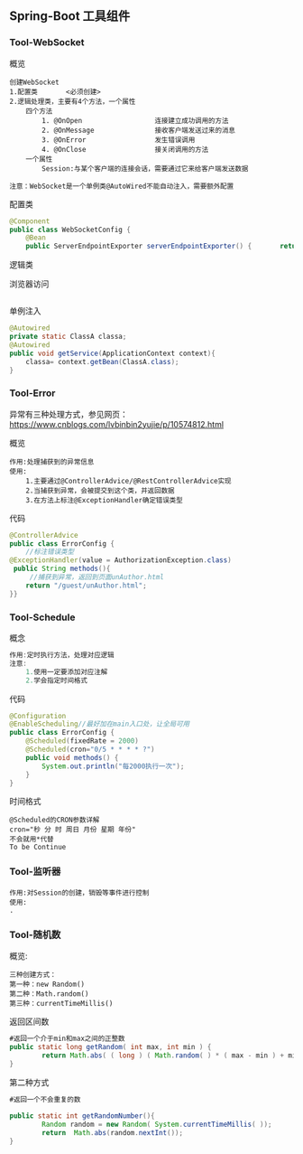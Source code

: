 ## Spring-Boot 工具组件

### Tool-WebSocket

概览

```
创建WebSocket
1.配置类		<必须创建>
2.逻辑处理类，主要有4个方法，一个属性
	四个方法
        1. @OnOpen	          		连接建立成功调用的方法
        2. @OnMessage      		 	接收客户端发送过来的消息
        3. @OnError             	发生错误调用
        4. @OnClose              	接关闭调用的方法
    一个属性
    	Session:与某个客户端的连接会话，需要通过它来给客户端发送数据
    	
注意：WebSocket是一个单例类@AutoWired不能自动注入，需要额外配置
```

配置类

```JAVA
@Component
public class WebSocketConfig {
    @Bean
	public ServerEndpointExporter serverEndpointExporter() {       return new ServerEndpointExporter();}}
```

逻辑类

浏览器访问

````

````

单例注入

```java
@Autowired
private static ClassA classa;
@Autowired
public void getService(ApplicationContext context){
    classa= context.getBean(ClassA.class);
}
```

### Tool-Error

异常有三种处理方式，参见网页：<https://www.cnblogs.com/lvbinbin2yujie/p/10574812.html>

概览

```
作用:处理捕获到的异常信息
使用:
	1.主要通过@ControllerAdvice/@RestControllerAdvice实现
	2.当捕获到异常，会被提交到这个类，并返回数据
	3.在方法上标注@ExceptionHandler确定错误类型
```

代码

```JAVA
@ControllerAdvice
public class ErrorConfig {
    //标注错误类型
@ExceptionHandler(value = AuthorizationException.class)
 public String methods(){
     //捕获到异常，返回到页面unAuthor.html
    return "/guest/unAuthor.html";
}}
```



### Tool-Schedule

概念

```java
作用:定时执行方法，处理对应逻辑
注意:
	1.使用一定要添加对应注解
    2.学会指定时间格式
```

代码

```java
@Configuration
@EnableScheduling//最好加在main入口处，让全局可用
public class ErrorConfig {
    @Scheduled(fixedRate = 2000)
    @Scheduled(cron="0/5 * * * * ?")
    public void methods() {
        System.out.println("每2000执行一次");
    }
}
```

时间格式

```
@Scheduled的CRON参数详解
cron="秒 分 时 周日 月份 星期 年份"
不会就用*代替
To be Continue
```



### Tool-监听器

```
作用:对Session的创建，销毁等事件进行控制
使用:
.
```

### Tool-随机数

概览:

```
三种创建方式：
第一种：new Random()
第二种：Math.random()
第三种：currentTimeMillis()
```

返回区间数

```java
#返回一个介于min和max之间的正整数
public static long getRandom( int max, int min ) {
        return Math.abs( ( long ) ( Math.random( ) * ( max - min ) + min ) );
}
```

第二种方式

```JAVA
#返回一个不会重复的数
    
public static int getRandomNumber(){
        Random random = new Random( System.currentTimeMillis( ));
        return  Math.abs(random.nextInt());
}
```

